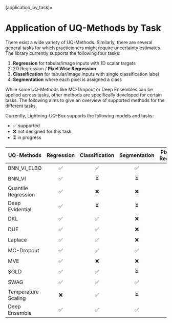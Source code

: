 (application_by_task)=

# Application of UQ-Methods by Task

There exist a wide variety of UQ-Methods. Similarly, there are several general tasks for which practicioners might require uncertainty estimates. The library currently supports the following four tasks:

1. **Regression** for tabular/image inputs with 1D scalar targets
2. 2D Regression / **Pixel Wise Regression**
3. **Classification** for tabular/image inputs with single classification label
4. **Segmentation** where each pixel is assigned a class

While some UQ-Methods like MC-Dropout or Deep Ensembles can be applied across tasks, other methods are specifically developed for certain tasks. The following aims to give an overview of supported methods for the different tasks.

Currently, Lightning-UQ-Box supports the following models and tasks:

- ✅ supported
- ❌ not designed for this task
- ⏳ in progress

| UQ-Methods           | Regression            | Classification           | Segmentation             | Pixel Wise Regression      |
|----------------------|:---------------------:|:------------------------:|:------------------------:|:--------------------------:|
| BNN_VI_ELBO          |          ✅           |           ✅              |           ✅              |            ⏳            |
| BNN_VI               |          ✅           |           ⏳              |           ⏳              |            ⏳            |
| Quantile Regression  |          ✅           |           ❌              |           ❌              |            ⏳            |
| Deep Evidential      |          ✅           |           ⏳              |           ⏳              |            ⏳            |
| DKL                  |          ✅           |           ✅              |           ❌              |            ⏳            |
| DUE                  |          ✅           |           ✅              |           ❌              |            ⏳            |
| Laplace              |          ✅           |           ✅              |           ❌              |            ⏳            |
| MC-Dropout           |          ✅           |           ✅              |           ✅              |            ⏳            |
| MVE                  |          ✅           |           ❌              |           ❌              |            ⏳            |
| SGLD                 |          ✅           |           ✅              |           ⏳              |            ⏳            |
| SWAG                 |          ✅           |           ✅              |           ✅              |            ⏳            |
| Temperature Scaling  |          ❌           |           ✅              |           ⏳              |            ⏳            |
| Deep Ensemble        |          ✅           |           ✅              |           ✅              |            ⏳            |
